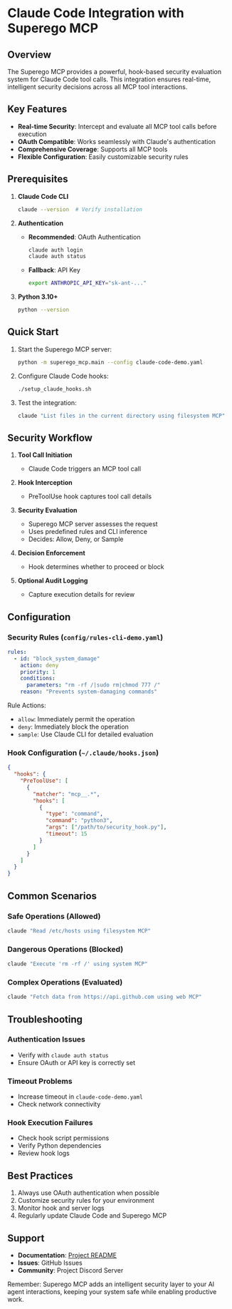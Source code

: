 # Claude Code Integration with Superego MCP

## Overview

The Superego MCP provides a powerful, hook-based security evaluation system for Claude Code tool calls. This integration ensures real-time, intelligent security decisions across all MCP tool interactions.

## Key Features

- **Real-time Security**: Intercept and evaluate all MCP tool calls before execution
- **OAuth Compatible**: Works seamlessly with Claude's authentication
- **Comprehensive Coverage**: Supports all MCP tools
- **Flexible Configuration**: Easily customizable security rules

## Prerequisites

1. **Claude Code CLI**
   ```bash
   claude --version  # Verify installation
   ```

2. **Authentication**
   - **Recommended**: OAuth Authentication
     ```bash
     claude auth login
     claude auth status
     ```
   - **Fallback**: API Key
     ```bash
     export ANTHROPIC_API_KEY="sk-ant-..."
     ```

3. **Python 3.10+**
   ```bash
   python --version
   ```

## Quick Start

1. Start the Superego MCP server:
   ```bash
   python -m superego_mcp.main --config claude-code-demo.yaml
   ```

2. Configure Claude Code hooks:
   ```bash
   ./setup_claude_hooks.sh
   ```

3. Test the integration:
   ```bash
   claude "List files in the current directory using filesystem MCP"
   ```

## Security Workflow

1. **Tool Call Initiation**
   - Claude Code triggers an MCP tool call

2. **Hook Interception**
   - PreToolUse hook captures tool call details

3. **Security Evaluation**
   - Superego MCP server assesses the request
   - Uses predefined rules and CLI inference
   - Decides: Allow, Deny, or Sample

4. **Decision Enforcement**
   - Hook determines whether to proceed or block

5. **Optional Audit Logging**
   - Capture execution details for review

## Configuration

### Security Rules (`config/rules-cli-demo.yaml`)

```yaml
rules:
  - id: "block_system_damage"
    action: deny
    priority: 1
    conditions:
      parameters: "rm -rf /|sudo rm|chmod 777 /"
    reason: "Prevents system-damaging commands"
```

Rule Actions:
- `allow`: Immediately permit the operation
- `deny`: Immediately block the operation
- `sample`: Use Claude CLI for detailed evaluation

### Hook Configuration (`~/.claude/hooks.json`)

```json
{
  "hooks": {
    "PreToolUse": [
      {
        "matcher": "mcp__.*",
        "hooks": [
          {
            "type": "command",
            "command": "python3",
            "args": ["/path/to/security_hook.py"],
            "timeout": 15
          }
        ]
      }
    ]
  }
}
```

## Common Scenarios

### Safe Operations (Allowed)
```bash
claude "Read /etc/hosts using filesystem MCP"
```

### Dangerous Operations (Blocked)
```bash
claude "Execute 'rm -rf /' using system MCP"
```

### Complex Operations (Evaluated)
```bash
claude "Fetch data from https://api.github.com using web MCP"
```

## Troubleshooting

### Authentication Issues
- Verify with `claude auth status`
- Ensure OAuth or API key is correctly set

### Timeout Problems
- Increase timeout in `claude-code-demo.yaml`
- Check network connectivity

### Hook Execution Failures
- Check hook script permissions
- Verify Python dependencies
- Review hook logs

## Best Practices

1. Always use OAuth authentication when possible
2. Customize security rules for your environment
3. Monitor hook and server logs
4. Regularly update Claude Code and Superego MCP

## Support

- **Documentation**: [Project README](../README.md)
- **Issues**: GitHub Issues
- **Community**: Project Discord Server

Remember: Superego MCP adds an intelligent security layer to your AI agent interactions, keeping your system safe while enabling productive work.
